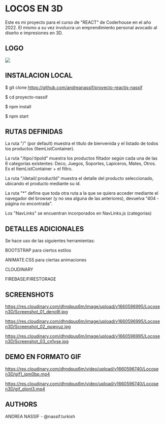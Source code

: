 # LOCOS EN 3D

Este es mi proyecto para el curso de "REACT" de Coderhouse en el año 2022.
El mismo a su vez involucra un emprendimiento personal avocado al diseño e impresiones en 3D.

## LOGO

![](https://file%2B.vscode-resource.vscode-cdn.net/c%3A/Users/USUARIO/Desktop/React%20JS/Proyecto%20ReactJS%20Nassif%20Andrea/proyecto-nassif/public/images/logolocos.jpg?version%3D1659814701578)

## INSTALACION LOCAL

$ git clone https://github.com/andreanassif/proyecto-reactjs-nassif

$ cd proyecto-nassif

$ npm install

$ npm start

## RUTAS DEFINIDAS

La ruta "/" (por default) muestra el título de bienvenida y el listado de todos los productos (ItemListContainer).

La ruta "/tipo/:tipoId" muestra los productos filtador según cada una de las 6 categorías existentes: Deco, Juegos, Soportes, Lapiceros, Mates, Otros. Es el ItemListContainer + el filtro.



La ruta "/detail/:productId" muestra el detalle del producto seleccionado, ubicando el producto mediante su id.

La ruta "*" define que toda otra ruta a la que se quiera acceder mediante el navegador del browser (y no sea alguna de las anteriores), devuelva "404 - página no encontrada".

Los "NavLinks" se encuentran incorporados en NavLinks.js (categorías)

## DETALLES ADICIONALES

Se hace uso de las siguientes herramientas:

BOOTSTRAP para ciertos estilos

ANIMATE.CSS para ciertas animaciones

CLOUDINARY

FIREBASE/FIRESTORAGE

## SCREENSHOTS

https://res.cloudinary.com/dhndpus6m/image/upload/v1660596995/Locosen3D/Screenshot_01_deno9l.jpg

https://res.cloudinary.com/dhndpus6m/image/upload/v1660596995/Locosen3D/Screenshot_02_quwvuz.jpg

https://res.cloudinary.com/dhndpus6m/image/upload/v1660596995/Locosen3D/Screenshot_03_cn1yse.jpg
## DEMO EN FORMATO GIF
https://res.cloudinary.com/dhndpus6m/video/upload/v1660596740/Locosen3D/gif1_iqm0bp.mp4

https://res.cloudinary.com/dhndpus6m/video/upload/v1660596740/Locosen3D/gif_qlxnt3.mp4
## AUTHORS

ANDREA NASSIF - @nassif.turkish
<!-- 
# Getting Started with Create React App

This project was bootstrapped with [Create React App](https://github.com/facebook/create-react-app).

## Available Scripts

In the project directory, you can run:

### `npm start`

Runs the app in the development mode.\
Open [http://localhost:3000](http://localhost:3000) to view it in your browser.

The page will reload when you make changes.\
You may also see any lint errors in the console.

### `npm test`

Launches the test runner in the interactive watch mode.\
See the section about [running tests](https://facebook.github.io/create-react-app/docs/running-tests) for more information.

### `npm run build`

Builds the app for production to the `build` folder.\
It correctly bundles React in production mode and optimizes the build for the best performance.

The build is minified and the filenames include the hashes.\
Your app is ready to be deployed!

See the section about [deployment](https://facebook.github.io/create-react-app/docs/deployment) for more information.

### `npm run eject`

**Note: this is a one-way operation. Once you `eject`, you can't go back!**

If you aren't satisfied with the build tool and configuration choices, you can `eject` at any time. This command will remove the single build dependency from your project.

Instead, it will copy all the configuration files and the transitive dependencies (webpack, Babel, ESLint, etc) right into your project so you have full control over them. All of the commands except `eject` will still work, but they will point to the copied scripts so you can tweak them. At this point you're on your own.

You don't have to ever use `eject`. The curated feature set is suitable for small and middle deployments, and you shouldn't feel obligated to use this feature. However we understand that this tool wouldn't be useful if you couldn't customize it when you are ready for it.

## Learn More

You can learn more in the [Create React App documentation](https://facebook.github.io/create-react-app/docs/getting-started).

To learn React, check out the [React documentation](https://reactjs.org/).

### Code Splitting

This section has moved here: [https://facebook.github.io/create-react-app/docs/code-splitting](https://facebook.github.io/create-react-app/docs/code-splitting)

### Analyzing the Bundle Size

This section has moved here: [https://facebook.github.io/create-react-app/docs/analyzing-the-bundle-size](https://facebook.github.io/create-react-app/docs/analyzing-the-bundle-size)

### Making a Progressive Web App

This section has moved here: [https://facebook.github.io/create-react-app/docs/making-a-progressive-web-app](https://facebook.github.io/create-react-app/docs/making-a-progressive-web-app)

### Advanced Configuration

This section has moved here: [https://facebook.github.io/create-react-app/docs/advanced-configuration](https://facebook.github.io/create-react-app/docs/advanced-configuration)

### Deployment

This section has moved here: [https://facebook.github.io/create-react-app/docs/deployment](https://facebook.github.io/create-react-app/docs/deployment)

### `npm run build` fails to minify

This section has moved here: [https://facebook.github.io/create-react-app/docs/troubleshooting#npm-run-build-fails-to-minify](https://facebook.github.io/create-react-app/docs/troubleshooting#npm-run-build-fails-to-minify)
 -->